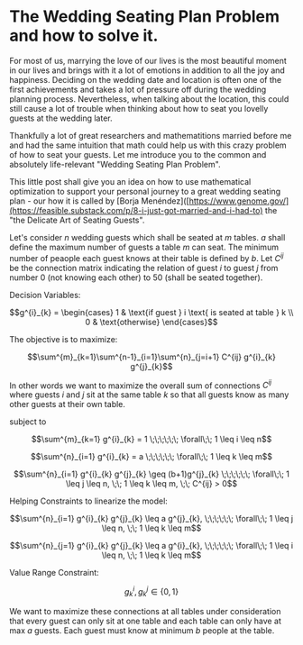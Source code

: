 
# The Wedding Seating Plan Problem and how to solve it.
For most of us, marrying the love of our lives is the most beautiful moment in our lives and brings with it a lot of emotions in addition to all the joy and happiness. Deciding on the wedding date and location is often one of the first achievements and takes a lot of pressure off during the wedding planning process. Nevertheless, when talking about the location, this could still cause a lot of trouble when thinking about how to seat you lovelly guests at the wedding later.

Thankfully a lot of great researchers and mathematitions married before me and had the same intuition that math could help us with this crazy problem of how to seat your guests. Let me introduce you to the common and absolutely life-relevant "Wedding Seating Plan Problem".

This little post shall give you an idea on how to use mathematical optimization to support your personal journey to a great wedding seating plan - our how it is called by [Borja Menéndez]([https://www.genome.gov/](https://feasible.substack.com/p/8-i-just-got-married-and-i-had-to) the "the Delicate Art of Seating Guests".

Let's consider $n$ wedding guests which shall be seated at $m$ tables. $a$ shall define the maximum number of guests a table $m$ can seat. The minimum number of peaople each guest knows at their table is defined by $b$. Let $C^{ij}$ be the connection matrix indicating the relation of guest $i$ to guest $j$ from number 0 (not knowing each other) to 50 (shall be seated together). 

Decision Variables:
```math
g^{i}_{k} = 
\begin{cases}
    1 & \text{if guest } i \text{ is seated at table } k \\
    0 & \text{otherwise}
\end{cases}
```


The objective is to maximize:
```math
\sum^{m}_{k=1}\sum^{n-1}_{i=1}\sum^{n}_{j=i+1} C^{ij} g^{i}_{k} g^{j}_{k}
```

In other words we want to maximize the overall sum of connections $C^{ij}$ where guests $i$ and $j$ sit at the same table $k$ so that all guests know as many other guests at their own table.

subject to 
```math
\sum^{m}_{k=1} g^{i}_{k} = 1 \;\;\;\;\;\; \forall\;\; 1 \leq i \leq n
```
```math
\sum^{n}_{i=1} g^{i}_{k} = a \;\;\;\;\;\; \forall\;\; 1 \leq k \leq m
```
```math
\sum^{n}_{i=1} g^{i}_{k} g^{j}_{k} \geq (b+1)g^{j}_{k} \;\;\;\;\;\; \forall\;\;  1 \leq j \leq n, \;\; 1 \leq k \leq m, \;\; C^{ij} > 0
```


Helping Constraints to linearize the model:
```math
\sum^{n}_{i=1} g^{i}_{k} g^{j}_{k} \leq a g^{j}_{k}, \;\;\;\;\;\; \forall\;\;  1 \leq j \leq n, \;\; 1 \leq k \leq m
```
```math
\sum^{n}_{j=1} g^{i}_{k} g^{j}_{k} \leq a g^{i}_{k}, \;\;\;\;\;\; \forall\;\;  1 \leq i \leq n, \;\; 1 \leq k \leq m
```

Value Range Constraint:
```math
g^{i}_{k}, g^{j}_{k} \in \{0, 1\}
```

We want to maximize these connections at all tables under consideration that every guest can only sit at one table and each table can only have at max $a$ guests. Each guest must know at minimum $b$ people at the table. 
